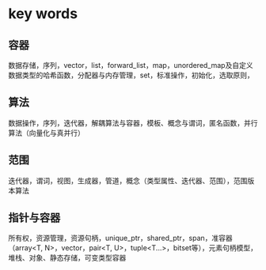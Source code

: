 # key words
## 容器
数据存储，序列，vector，list，forward_list，map，unordered_map及自定义数据类型的哈希函数，分配器与内存管理，set，标准操作，初始化，选取原则，
## 算法
数据操作，序列，迭代器，解耦算法与容器，模板、概念与谓词，匿名函数，并行算法（向量化与真并行）
## 范围
迭代器，谓词，视图，生成器，管道，概念（类型属性、迭代器、范围），范围版本算法
## 指针与容器
所有权，资源管理，资源句柄，unique_ptr，shared_ptr，span，准容器（array<T, N>，vector<bool>，pair<T, U>，tuple<T...>，bitset<N>等），元素句柄模型，堆栈、对象、静态存储，可变类型容器
